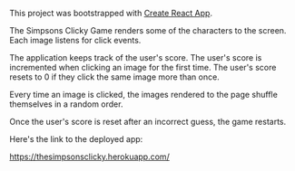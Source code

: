 This project was bootstrapped with [Create React App](https://github.com/facebook/create-react-app).

The Simpsons Clicky Game renders some of the characters to the screen. Each image listens for click events.

The application keeps track of the user's score. The user's score is incremented when clicking an image for the first time. The user's score resets to 0 if they click the same image more than once.

Every time an image is clicked, the images rendered to the page shuffle themselves in a random order.

Once the user's score is reset after an incorrect guess, the game restarts.

Here's the link to the deployed app: 

https://thesimpsonsclicky.herokuapp.com/
